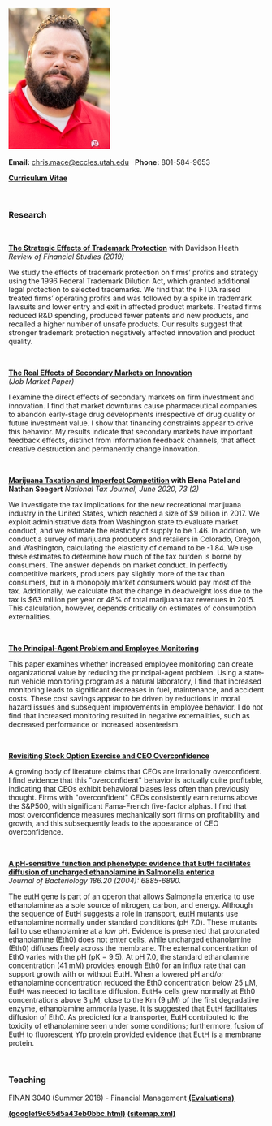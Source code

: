 ![Chris Mace](chris_mace_photo1.jpg)

**Email:** chris.mace@eccles.utah.edu &nbsp;  **Phone:** 801-584-9653 

**[Curriculum Vitae](chris_mace_cv.pdf)**




<br>



### Research



<br>

**[The Strategic Effects of Trademark Protection](https://doi.org/10.1093/rfs/hhz084)** with Davidson Heath  
*Review of Financial Studies (2019)*

We study the effects of trademark protection on firms’ profits and strategy using the 1996 Federal Trademark Dilution Act, which granted additional legal protection to selected trademarks. We find that the FTDA raised treated firms’ operating profits and was followed by a spike in trademark lawsuits and lower entry and exit in affected product markets. Treated firms reduced R&D spending, produced fewer patents and new products, and recalled a higher number of unsafe products. Our results suggest that stronger trademark protection negatively affected innovation and product quality.


<br>

**[The Real Effects of Secondary Markets on Innovation](https://papers.ssrn.com/sol3/papers.cfm?abstract_id=3348102)**  
*(Job Market Paper)*

I examine the direct effects of secondary markets on firm investment and innovation. I find that market downturns cause pharmaceutical companies to abandon early-stage drug developments irrespective of drug quality or future investment value. I show that financing constraints appear to drive this behavior.  My results indicate that secondary markets have important feedback effects, distinct from information feedback channels, that affect creative destruction and permanently change innovation.  

<br>


**[Marijuana Taxation and Imperfect Competition](https://papers.ssrn.com/sol3/papers.cfm?abstract_id=3521911) with Elena Patel and Nathan Seegert**
*National Tax Journal, June 2020, 73 (2)*

We investigate the tax implications for the new recreational marijuana industry in the United States, which reached a size of $9 billion in 2017. We exploit administrative data from Washington state to evaluate market conduct, and we estimate the elasticity of supply to be 1.46. In addition, we conduct a survey of marijuana producers and retailers in Colorado, Oregon, and Washington, calculating the elasticity of demand to be -1.84. We use these estimates to determine how much of the tax burden is borne by consumers. The answer depends on market conduct. In perfectly competitive markets, producers pay slightly more of the tax than consumers, but in a monopoly market consumers would pay most of the tax. Additionally, we calculate that the change in deadweight loss due to the tax is $63 million per year or 48% of total marijuana tax revenues in 2015. This calculation, however, depends critically on estimates of consumption externalities.  

<br>


**[The Principal-Agent Problem and Employee Monitoring](chris_mace_monitoring_final.pdf)** 

This paper examines whether increased employee monitoring can create organizational value by reducing the principal-agent problem.  Using a state-run vehicle monitoring program as a natural laboratory, I find that increased monitoring leads to significant decreases in fuel, maintenance, and accident costs. These cost savings appear to be driven by reductions in moral hazard issues and subsequent improvements in employee behavior.  I do not find that increased monitoring resulted in negative externalities, such as decreased performance or increased absenteeism.


<br>

**[Revisiting Stock Option Exercise and CEO Overconfidence](https://papers.ssrn.com/sol3/papers.cfm?abstract_id=3070678)** 

A growing body of literature claims that CEOs are irrationally overconfident. I find evidence that this "overconfident" behavior is actually quite profitable, indicating that CEOs exhibit behavioral biases less often than previously thought. Firms with "overconfident" CEOs consistently earn returns above the S&P500, with significant Fama-French five-factor alphas. I find that most overconfidence measures mechanically sort firms on profitability and growth, and this subsequently leads to the appearance of CEO overconfidence.


<br>

**[A pH-sensitive function and phenotype: evidence that EutH facilitates diffusion of uncharged ethanolamine in Salmonella enterica](https://jb.asm.org/content/186/20/6885.short)**  
*Journal of Bacteriology 186.20 (2004): 6885-6890.*

The eutH gene is part of an operon that allows Salmonella enterica to use ethanolamine as a sole source of nitrogen, carbon, and energy. Although the sequence of EutH suggests a role in transport, eutH mutants use ethanolamine normally under standard conditions (pH 7.0). These mutants fail to use ethanolamine at a low pH. Evidence is presented that protonated ethanolamine (Eth0) does not enter cells, while uncharged ethanolamine (Eth0) diffuses freely across the membrane. The external concentration of Eth0 varies with the pH (pK = 9.5). At pH 7.0, the standard ethanolamine concentration (41 mM) provides enough Eth0 for an influx rate that can support growth with or without EutH. When a lowered pH and/or ethanolamine concentration reduced the Eth0 concentration below 25 μM, EutH was needed to facilitate diffusion. EutH+ cells grew normally at Eth0 concentrations above 3 μM, close to the Km (9 μM) of the first degradative enzyme, ethanolamine ammonia lyase. It is suggested that EutH facilitates diffusion of Eth0. As predicted for a transporter, EutH contributed to the toxicity of ethanolamine seen under some conditions; furthermore, fusion of EutH to fluorescent Yfp protein provided evidence that EutH is a membrane protein.



<br>

### Teaching

FINAN 3040 (Summer 2018) - Financial Management   **[(Evaluations)](chris_mace_evals.pdf)**  


**[(googlef9c65d5a43eb0bbc.html)](googlef9c65d5a43eb0bbc.html)** 
**[(sitemap.xml)](sitemap.xml)** 
